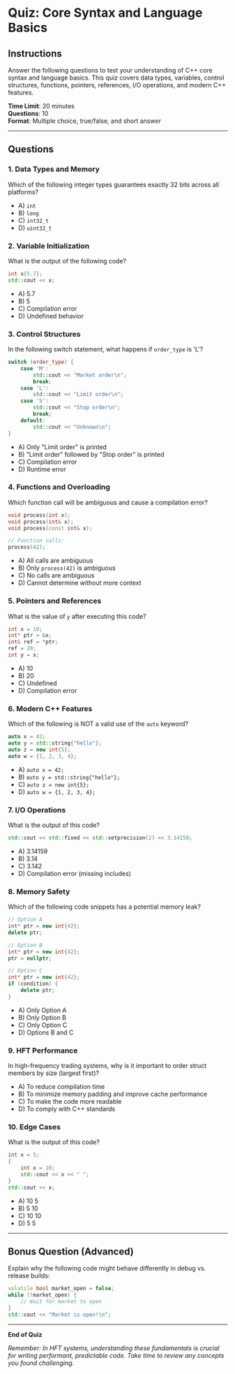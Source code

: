 # Quiz: Core Syntax and Language Basics

## Instructions
Answer the following questions to test your understanding of C++ core syntax and language basics. This quiz covers data types, variables, control structures, functions, pointers, references, I/O operations, and modern C++ features.

**Time Limit**: 20 minutes  
**Questions**: 10  
**Format**: Multiple choice, true/false, and short answer

---

## Questions

### 1. Data Types and Memory
Which of the following integer types guarantees exactly 32 bits across all platforms?
- A) `int`
- B) `long`
- C) `int32_t`
- D) `uint32_t`

### 2. Variable Initialization
What is the output of the following code?
```cpp
int x{5.7};
std::cout << x;
```
- A) 5.7
- B) 5
- C) Compilation error
- D) Undefined behavior

### 3. Control Structures
In the following switch statement, what happens if `order_type` is 'L'?
```cpp
switch (order_type) {
    case 'M':
        std::cout << "Market order\n";
        break;
    case 'L':
        std::cout << "Limit order\n";
    case 'S':
        std::cout << "Stop order\n";
        break;
    default:
        std::cout << "Unknown\n";
}
```
- A) Only "Limit order" is printed
- B) "Limit order" followed by "Stop order" is printed
- C) Compilation error
- D) Runtime error

### 4. Functions and Overloading
Which function call will be ambiguous and cause a compilation error?
```cpp
void process(int x);
void process(int& x);
void process(const int& x);

// Function calls:
process(42);
```
- A) All calls are ambiguous
- B) Only `process(42)` is ambiguous
- C) No calls are ambiguous
- D) Cannot determine without more context

### 5. Pointers and References
What is the value of `y` after executing this code?
```cpp
int x = 10;
int* ptr = &x;
int& ref = *ptr;
ref = 20;
int y = x;
```
- A) 10
- B) 20
- C) Undefined
- D) Compilation error

### 6. Modern C++ Features
Which of the following is NOT a valid use of the `auto` keyword?
```cpp
auto x = 42;
auto y = std::string{"hello"};
auto z = new int{5};
auto w = {1, 2, 3, 4};
```
- A) `auto x = 42;`
- B) `auto y = std::string{"hello"};`
- C) `auto z = new int{5};`
- D) `auto w = {1, 2, 3, 4};`

### 7. I/O Operations
What is the output of this code?
```cpp
std::cout << std::fixed << std::setprecision(2) << 3.14159;
```
- A) 3.14159
- B) 3.14
- C) 3.142
- D) Compilation error (missing includes)

### 8. Memory Safety
Which of the following code snippets has a potential memory leak?
```cpp
// Option A
int* ptr = new int{42};
delete ptr;

// Option B
int* ptr = new int{42};
ptr = nullptr;

// Option C
int* ptr = new int{42};
if (condition) {
    delete ptr;
}
```
- A) Only Option A
- B) Only Option B
- C) Only Option C
- D) Options B and C

### 9. HFT Performance
In high-frequency trading systems, why is it important to order struct members by size (largest first)?
- A) To reduce compilation time
- B) To minimize memory padding and improve cache performance
- C) To make the code more readable
- D) To comply with C++ standards

### 10. Edge Cases
What is the output of this code?
```cpp
int x = 5;
{
    int x = 10;
    std::cout << x << " ";
}
std::cout << x;
```
- A) 10 5
- B) 5 10
- C) 10 10
- D) 5 5

---

## Bonus Question (Advanced)
Explain why the following code might behave differently in debug vs. release builds:
```cpp
volatile bool market_open = false;
while (!market_open) {
    // Wait for market to open
}
std::cout << "Market is open!\n";
```

---

**End of Quiz**

*Remember: In HFT systems, understanding these fundamentals is crucial for writing performant, predictable code. Take time to review any concepts you found challenging.*
